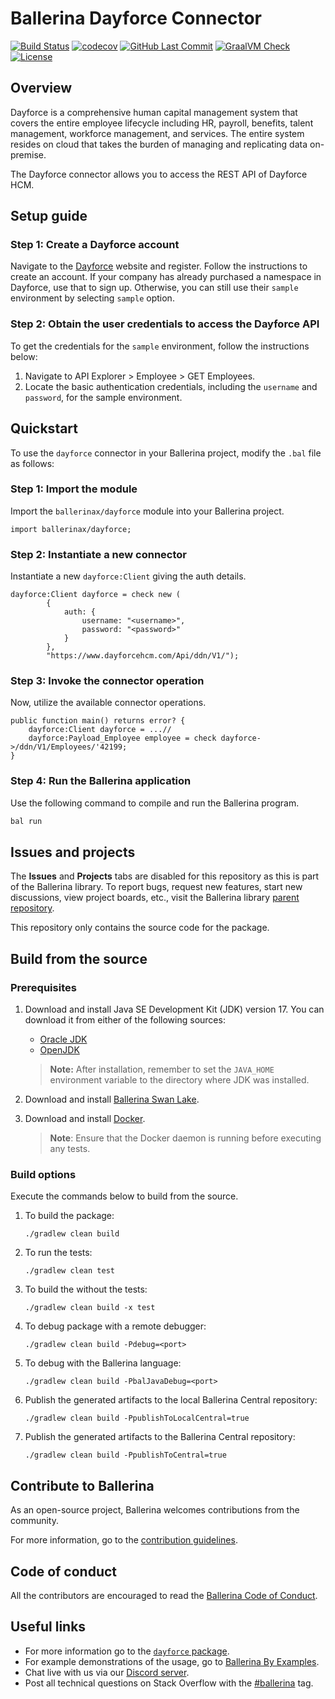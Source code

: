 # Ballerina Dayforce Connector

[![Build Status](https://github.com/ballerina-platform/module-ballerinax-dayforce/workflows/CI/badge.svg)](https://github.com/ballerina-platform/module-ballerinax-dayforce/actions?query=workflow%3ACI)
[![codecov](https://codecov.io/gh/ballerina-platform/module-ballerinax-dayforce/branch/main/graph/badge.svg)](https://codecov.io/gh/ballerina-platform/module-ballerinax-dayforce)
[![GitHub Last Commit](https://img.shields.io/github/last-commit/ballerina-platform/module-ballerinax-dayforce.svg)](https://github.com/ballerina-platform/module-ballerinax-dayforce./commits/master)
[![GraalVM Check](https://github.com/ballerina-platform/module-ballerinax-dayforce/actions/workflows/build-with-bal-test-native.yml/badge.svg)](https://github.com/ballerina-platform/module-ballerinax-dayforce/actions/workflows/build-with-bal-test-native.yml)
[![License](https://img.shields.io/badge/License-Apache%202.0-blue.svg)](https://opensource.org/licenses/Apache-2.0)

## Overview

Dayforce is a comprehensive human capital management system that covers the entire employee lifecycle including HR, payroll, benefits, talent management, workforce management, and services. The entire system resides on cloud that takes the burden of managing and replicating data on-premise.

The Dayforce connector allows you to access the REST API of Dayforce HCM.

## Setup guide

### Step 1: Create a Dayforce account

Navigate to the [Dayforce](https://developers.dayforce.com/Build/Home.aspx) website and register. Follow the instructions to create an account. If your company has already purchased a namespace in Dayforce, use that to sign up. Otherwise, you can still use their `sample` environment by selecting `sample` option.

### Step 2: Obtain the user credentials to access the Dayforce API

To get the credentials for the `sample` environment, follow the instructions below:
1. Navigate to API Explorer > Employee > GET Employees.
2. Locate the basic authentication credentials, including the `username` and `password`, for the sample environment.

## Quickstart

To use the `dayforce` connector in your Ballerina project, modify the `.bal` file as follows:

### Step 1: Import the module

Import the `ballerinax/dayforce` module into your Ballerina project.
```ballerina
import ballerinax/dayforce;
```

### Step 2: Instantiate a new connector

Instantiate a new `dayforce:Client` giving the auth details.

```ballerina
dayforce:Client dayforce = check new (
        {
            auth: { 
                username: "<username>", 
                password: "<password>"
            }
        }, 
        "https://www.dayforcehcm.com/Api/ddn/V1/");
```

### Step 3: Invoke the connector operation

Now, utilize the available connector operations.
```ballerina
public function main() returns error? {
    dayforce:Client dayforce = ...//
    dayforce:Payload_Employee employee = check dayforce->/ddn/V1/Employees/'42199;
}
```

### Step 4: Run the Ballerina application

Use the following command to compile and run the Ballerina program.

```bash
bal run
```

## Issues and projects 

The **Issues** and **Projects** tabs are disabled for this repository as this is part of the Ballerina library. To report bugs, request new features, start new discussions, view project boards, etc., visit the Ballerina library [parent repository](https://github.com/ballerina-platform/ballerina-library). 

This repository only contains the source code for the package.

## Build from the source

### Prerequisites

1. Download and install Java SE Development Kit (JDK) version 17. You can download it from either of the following sources:

   * [Oracle JDK](https://www.oracle.com/java/technologies/downloads/)
   * [OpenJDK](https://adoptium.net/)

    > **Note:** After installation, remember to set the `JAVA_HOME` environment variable to the directory where JDK was installed.

2. Download and install [Ballerina Swan Lake](https://ballerina.io/).

3. Download and install [Docker](https://www.docker.com/get-started).

    > **Note**: Ensure that the Docker daemon is running before executing any tests.

### Build options

Execute the commands below to build from the source.

1. To build the package:
   ```
   ./gradlew clean build
   ```

2. To run the tests:
   ```
   ./gradlew clean test
   ```

3. To build the without the tests:
   ```
   ./gradlew clean build -x test
   ```

5. To debug package with a remote debugger:
   ```
   ./gradlew clean build -Pdebug=<port>
   ```

6. To debug with the Ballerina language:
   ```
   ./gradlew clean build -PbalJavaDebug=<port>
   ```

7. Publish the generated artifacts to the local Ballerina Central repository:
    ```
    ./gradlew clean build -PpublishToLocalCentral=true
    ```

8. Publish the generated artifacts to the Ballerina Central repository:
   ```
   ./gradlew clean build -PpublishToCentral=true
   ```

## Contribute to Ballerina

As an open-source project, Ballerina welcomes contributions from the community.

For more information, go to the [contribution guidelines](https://github.com/ballerina-platform/ballerina-lang/blob/master/CONTRIBUTING.md).

## Code of conduct

All the contributors are encouraged to read the [Ballerina Code of Conduct](https://ballerina.io/code-of-conduct).

## Useful links

* For more information go to the [`dayforce` package](https://lib.ballerina.io/ballerinax/dayforce/latest).
* For example demonstrations of the usage, go to [Ballerina By Examples](https://ballerina.io/learn/by-example/).
* Chat live with us via our [Discord server](https://discord.gg/ballerinalang).
* Post all technical questions on Stack Overflow with the [#ballerina](https://stackoverflow.com/questions/tagged/ballerina) tag.
